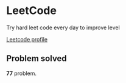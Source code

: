 # LeetCode

Try hard leet code every day to improve level

[ Leetcode profile ](https://leetcode.com/u/orgball2608/)

## Problem solved

**77** problem.
